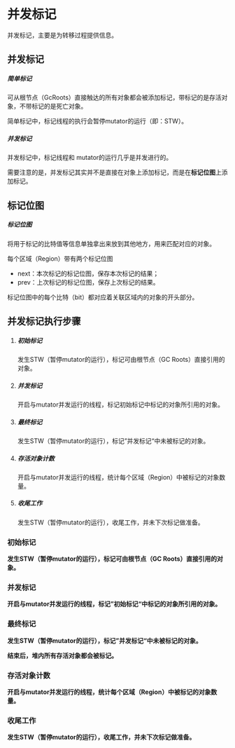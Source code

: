# 并发标记

并发标记，主要是为转移过程提供信息。



## 并发标记

##### 简单标记

可从根节点（GcRoots）直接触达的所有对象都会被添加标记，带标记的是存活对象，不带标记的是死亡对象。

简单标记中，标记线程的执行会暂停mutator的运行（即：STW）。

##### 并发标记

并发标记中，标记线程和 mutator的运行几乎是并发进行的。

需要注意的是，并发标记其实并不是直接在对象上添加标记，而是在**标记位图**上添加标记。



## 标记位图

##### 标记位图

将用于标记的比特值等信息单独拿出来放到其他地方，用来匹配对应的对象。

每个区域（Region）带有两个标记位图

- next：本次标记的标记位图，保存本次标记的结果；
- prev：上次标记的标记位图，保存上次标记的结果。

标记位图中的每个比特（bit）都对应着关联区域内的对象的开头部分。



## 并发标记执行步骤

1. ##### 初始标记

   发生STW（暂停mutator的运行），标记可由根节点（GC Roots）直接引用的对象。

2. ##### 并发标记

   开启与mutator并发运行的线程，标记初始标记中标记的对象所引用的对象。

3. ##### 最终标记

   发生STW（暂停mutator的运行），标记”并发标记“中未被标记的对象。

4. ##### 存活对象计数

   开启与mutator并发运行的线程，统计每个区域（Region）中被标记的对象数量。

5. ##### 收尾工作

   发生STW（暂停mutator的运行），收尾工作，并未下次标记做准备。

### 初始标记

**发生STW（暂停mutator的运行），标记可由根节点（GC Roots）直接引用的对象。**



### 并发标记

**开启与mutator并发运行的线程，标记”初始标记“中标记的对象所引用的对象。**

### 最终标记

**发生STW（暂停mutator的运行），标记”并发标记“中未被标记的对象。**

**结束后，堆内所有存活对象都会被标记。**

### 存活对象计数

**开启与mutator并发运行的线程，统计每个区域（Region）中被标记的对象数量。**

### 收尾工作

**发生STW（暂停mutator的运行），收尾工作，并未下次标记做准备。**